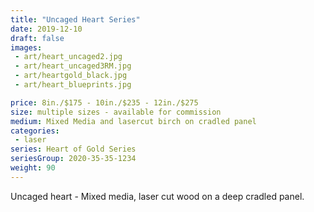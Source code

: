 ```yaml
---
title: "Uncaged Heart Series"
date: 2019-12-10
draft: false
images:
 - art/heart_uncaged2.jpg
 - art/heart_uncaged3RM.jpg
 - art/heartgold_black.jpg
 - art/heart_blueprints.jpg

price: 8in./$175 - 10in./$235 - 12in./$275
size: multiple sizes - available for commission 
medium: Mixed Media and lasercut birch on cradled panel
categories:
 - laser
series: Heart of Gold Series
seriesGroup: 2020-35-35-1234
weight: 90
---
```


Uncaged heart - Mixed media, laser cut wood on a deep cradled panel.